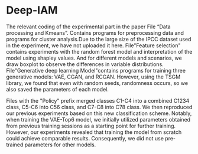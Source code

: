 # Deep-IAM
The relevant coding of the experimental part in the paper 
File “Data processing and Kmeans”. Contains programs for preprocessing data and programs for cluster analysis.Due to the large size of the IPCC dataset used in the experiment, we have not uploaded it here.
File"Feature selection" contains experiments with the random forest model and interpretation of the model using shapley values. And for different models and scenarios, we draw boxplot to observe the differences in variable distributions.
File"Generative deep learning Model"contains programs for training three generative models: VAE, CGAN, and RCGAN. However, using the TSGM library, we found that even with random seeds, randomness occurs, so we also saved the parameters of each model.

Files with the "Policy" prefix merged classes C1-C4 into a combined C1234 class, C5-C6 into C56 class, and C7-C8 into C78 class. We then reproduced our previous experiments based on this new classification scheme. Notably, when training the VAE-Top6 model, we initially utilized parameters obtained from previous training sessions as a starting point for further training. However, our experiments revealed that training the model from scratch could achieve comparable results. Consequently, we did not use pre-trained parameters for other models.
